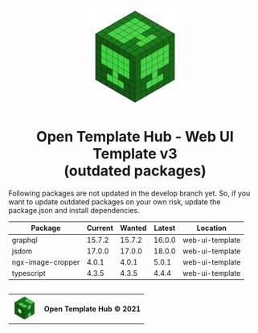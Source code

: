 <p align="center">
  <a href="https://opentemplatehub.com">
    <img src="https://raw.githubusercontent.com/open-template-hub/open-template-hub.github.io/master/assets/logo/ui/web-ui-logo.png" alt="Logo" width=200>
  </a>
</p>


<h1 align="center">
Open Template Hub - Web UI Template v3
  <br/>
(outdated packages)
</h1>

Following packages are not updated in the develop branch yet. So, if you want to update outdated packages on your own risk, update the package.json and install dependencies.

| Package             | Current   | Wanted   | Latest   | Location |
| --- | --- | --- | --- | --- |
| graphql             |  15.7.2   | 15.7.2   | 16.0.0   | web-ui-template |
| jsdom               |  17.0.0   | 17.0.0   | 18.0.0   | web-ui-template |
| ngx-image-cropper   |   4.0.1   |  4.0.1   |  5.0.1   | web-ui-template |
| typescript          |   4.3.5   |  4.3.5   |  4.4.4   | web-ui-template |

<table align="right"><tr><td><a href="https://opentemplatehub.com"><img src="https://raw.githubusercontent.com/open-template-hub/open-template-hub.github.io/master/assets/logo/brand-logo.png" width="50px" alt="oth"/></a></td><td><b>Open Template Hub © 2021</b></td></tr></table>

